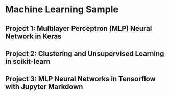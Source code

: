 # Machine Learning Sample

## Project 1: Multilayer Perceptron (MLP) Neural Network in Keras

## Project 2: Clustering and Unsupervised Learning in scikit-learn

## Project 3: MLP Neural Networks in Tensorflow with Jupyter Markdown
